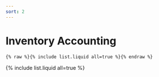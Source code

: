 ```yaml
---
sort: 2
---
```


# Inventory Accounting

```
{% raw %}{% include list.liquid all=true %}{% endraw %}
```

{% include list.liquid all=true %}

